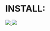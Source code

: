 # INSTALL:

<a href='http'><img src='https://img.shields.io/badge/Download-rain'> <img src='https://img.shields.io/badge/Password-0909-rainbow'></a>
